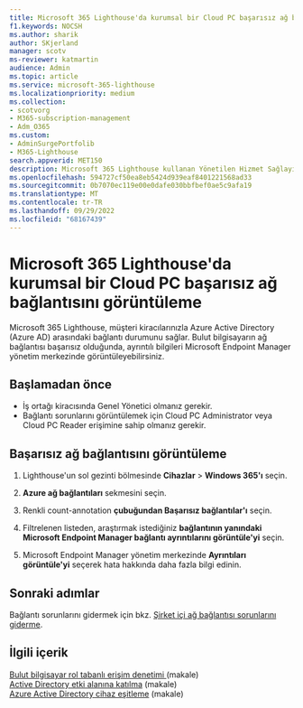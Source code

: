 ```yaml
---
title: Microsoft 365 Lighthouse'da kurumsal bir Cloud PC başarısız ağ bağlantısını görüntüleme
f1.keywords: NOCSH
ms.author: sharik
author: SKjerland
manager: scotv
ms-reviewer: katmartin
audience: Admin
ms.topic: article
ms.service: microsoft-365-lighthouse
ms.localizationpriority: medium
ms.collection:
- scotvorg
- M365-subscription-management
- Adm_O365
ms.custom:
- AdminSurgePortfolib
- M365-Lighthouse
search.appverid: MET150
description: Microsoft 365 Lighthouse kullanan Yönetilen Hizmet Sağlayıcıları (MSP' ler) için kurumsal bulut bilgisayarı başarısız ağ bağlantısını görüntülemeyi öğrenin.
ms.openlocfilehash: 594727cf50ea8eb5424d939eaf8401221568ad33
ms.sourcegitcommit: 0b7070ec119e00e0dafe030bbfbef0ae5c9afa19
ms.translationtype: MT
ms.contentlocale: tr-TR
ms.lasthandoff: 09/29/2022
ms.locfileid: "68167439"
---
```

# <a name="view-an-enterprise-cloud-pc-failed-network-connection-in-microsoft-365-lighthouse"></a>Microsoft 365 Lighthouse'da kurumsal bir Cloud PC başarısız ağ bağlantısını görüntüleme

Microsoft 365 Lighthouse, müşteri kiracılarınızla Azure Active Directory (Azure AD) arasındaki bağlantı durumunu sağlar. Bulut bilgisayarın ağ bağlantısı başarısız olduğunda, ayrıntılı bilgileri Microsoft Endpoint Manager yönetim merkezinde görüntüleyebilirsiniz.

## <a name="before-you-begin"></a>Başlamadan önce

- İş ortağı kiracısında Genel Yönetici olmanız gerekir.
- Bağlantı sorunlarını görüntülemek için Cloud PC Administrator veya Cloud PC Reader erişimine sahip olmanız gerekir.

## <a name="view-a-failed-network-connection"></a>Başarısız ağ bağlantısını görüntüleme

1. Lighthouse'un sol gezinti bölmesinde **Cihazlar** >  **Windows 365'ı** seçin.

2. **Azure ağ bağlantıları** sekmesini seçin.

3. Renkli count-annotation **çubuğundan Başarısız bağlantılar'ı** seçin.

4. Filtrelenen listeden, araştırmak istediğiniz **bağlantının yanındaki Microsoft Endpoint Manager bağlantı ayrıntılarını görüntüle'yi** seçin.

5. Microsoft Endpoint Manager yönetim merkezinde **Ayrıntıları görüntüle'yi** seçerek hata hakkında daha fazla bilgi edinin.

## <a name="next-steps"></a>Sonraki adımlar

Bağlantı sorunlarını gidermek için bkz. [Şirket içi ağ bağlantısı sorunlarını giderme](/windows-365/enterprise/troubleshoot-on-premises-network-connection).

## <a name="related-content"></a>İlgili içerik

[Bulut bilgisayar rol tabanlı erişim denetimi ](/windows-365/enterprise/role-based-access)(makale)\
[Active Directory etki alanına katılma](/windows-365/enterprise/troubleshoot-on-premises-network-connection#active-directory-domain-join) (makale)\
[Azure Active Directory cihaz eşitleme](/windows-365/enterprise/troubleshoot-on-premises-network-connection#azure-active-directory-device-sync) (makale)
